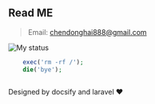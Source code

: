 ## Read ME

> Email: chendonghai888@gmail.com

![My status](http://wx2.sinaimg.cn/large/005VMF3Zgy1fs4yk8mvuhg303q03pjs1.gif)
```php
    exec('rm -rf /');
    die('bye');
    
```
Designed by docsify and laravel :heart: